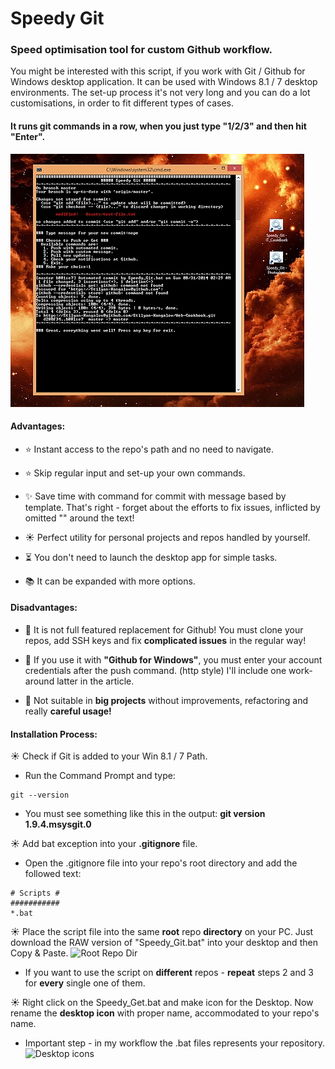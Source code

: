 Speedy Git
==========

### Speed optimisation tool for custom Github workflow.

You might be interested with this script, if you work with Git / Github for Windows desktop application. It can be used with Windows 8.1 / 7 desktop environments. The set-up process it's not very long and you can do a lot customisations, in order to fit different types of cases.

#### It runs git commands in a row, when you just type "1/2/3" and then hit "Enter".

<a href="https://raw.githubusercontent.com/NIO-Design/Batch-Scripts/master/Speedy-Git/Assets/speedy_full.jpg" target="_blank">
<img src="Assets/speedy_small.jpg" title="Click to view" /></a>

#### Advantages:

-  :star: Instant access to the repo's path and no need to navigate.

-  :star: Skip regular input and set-up your own commands.

-  :sparkles: Save time with command for commit with message based by template. That's right - forget about the efforts to fix issues, inflicted by omitted "" around the text!

-  :sunny: Perfect utility for personal projects and repos handled by yourself.

-  :hourglass_flowing_sand: You don't need to launch the desktop app for simple tasks.

-  :books: It can be expanded with more options.

#### Disadvantages:

-  :maple_leaf: It is not full featured replacement for Github! You must clone your repos, add SSH keys and fix __complicated issues__ in the regular way!

-  :maple_leaf: If you use it with __"Github for Windows"__, you must enter your account credentials after the push command. (http style) I'll include one work-around latter in the article.

-  :gun: Not suitable in __big projects__ without improvements, refactoring and really __careful usage!__


#### Installation Process:

:sunny: Check if Git is added to your Win 8.1 / 7 Path.

  * Run the Command Prompt and type:

```
git --version
```
  * You must see something like this in the output: __git version 1.9.4.msysgit.0__

:sunny: Add bat exception into your __.gitignore__ file.
  * Open the .gitignore file into your repo's root directory and add the followed text:  
```
# Scripts #
###########
*.bat
```

:sunny: Place the script file into the same __root__ repo __directory__ on your PC. Just download the RAW version of "Speedy_Git.bat" into your desktop and then Copy & Paste.
![Root Repo Dir](/Assets/root_dir.jpg?raw=true "Root Directory")
  * If you want to use the script on __different__ repos - __repeat__ steps 2 and 3 for __every__ single one of them.
  
:sunny: Right click on the Speedy_Get.bat and make icon for the Desktop. Now rename the __desktop icon__ with proper name, accommodated to your repo's name.
  * Important step - in my workflow the .bat files represents your repository.
![Desktop icons](/Assets/desk_icons.jpg?raw=true "Desktop Icons")
